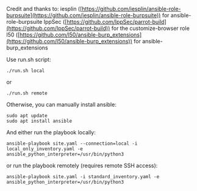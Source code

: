Credit and thanks to:
    iesplin ([https://github.com/iesplin/ansible-role-burpsuite](https://github.com/iesplin/ansible-role-burpsuite)) for ansible-role-burpsuite
    IppSec ([https://github.com/IppSec/parrot-build](https://github.com/IppSec/parrot-build)) for the customize-browser role
    l50 ([https://github.com/l50/ansible-burp_extensions](https://github.com/l50/ansible-burp_extensions)) for ansible-burp_extensions

Use run.sh script:
```
./run.sh local
```
or
```
./run.sh remote
```

Otherwise, you can manually install ansible:
```
sudo apt update
sudo apt install ansible
```
And either run the playbook locally:
```
ansible-playbook site.yaml --connection=local -i local_only_inventory.yaml -e ansible_python_interpreter=/usr/bin/python3
```
or run the playbook remotely (requires remote SSH access):
```
ansible-playbook site.yaml -i standard_inventory.yaml -e ansible_python_interpreter=/usr/bin/python3
```
